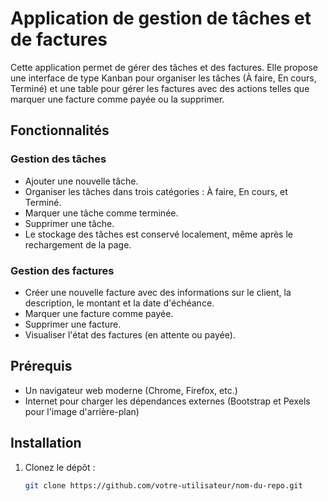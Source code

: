 # Application de gestion de tâches et de factures

Cette application permet de gérer des tâches et des factures. Elle propose une interface de type Kanban pour organiser les tâches (À faire, En cours, Terminé) et une table pour gérer les factures avec des actions telles que marquer une facture comme payée ou la supprimer.

## Fonctionnalités

### Gestion des tâches
- Ajouter une nouvelle tâche.
- Organiser les tâches dans trois catégories : À faire, En cours, et Terminé.
- Marquer une tâche comme terminée.
- Supprimer une tâche.
- Le stockage des tâches est conservé localement, même après le rechargement de la page.

### Gestion des factures
- Créer une nouvelle facture avec des informations sur le client, la description, le montant et la date d'échéance.
- Marquer une facture comme payée.
- Supprimer une facture.
- Visualiser l'état des factures (en attente ou payée).

## Prérequis

- Un navigateur web moderne (Chrome, Firefox, etc.)
- Internet pour charger les dépendances externes (Bootstrap et Pexels pour l'image d'arrière-plan)

## Installation

1. Clonez le dépôt :
   ```bash
   git clone https://github.com/votre-utilisateur/nom-du-repo.git
